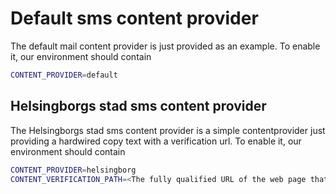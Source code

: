 # Default sms content provider

The default mail content provider is just provided as an example.
To enable it, our environment should contain

```sh
CONTENT_PROVIDER=default
```

## Helsingborgs stad sms content provider

The Helsingborgs stad sms content provider is a simple contentprovider
just providing a hardwired copy text with a verification url.
To enable it, our environment should contain

```sh
CONTENT_PROVIDER=helsingborg
CONTENT_VERIFICATION_PATH=<The fully qualified URL of the web page that verifies the change>
```
